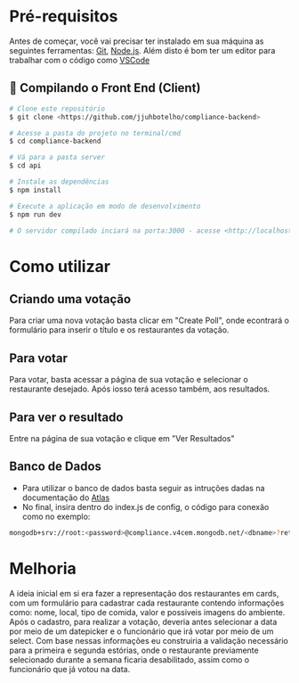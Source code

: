 # Pré-requisitos

Antes de começar, você vai precisar ter instalado em sua máquina as seguintes ferramentas:
[Git](https://git-scm.com), [Node.js](https://nodejs.org/en/). 
Além disto é bom ter um editor para trabalhar com o código como [VSCode](https://code.visualstudio.com/)

## 🎲 Compilando o Front End (Client)

```bash
# Clone este repositório
$ git clone <https://github.com/jjuhbotelho/compliance-backend>

# Acesse a pasta do projeto no terminal/cmd
$ cd compliance-backend

# Vá para a pasta server
$ cd api

# Instale as dependências
$ npm install

# Execute a aplicação em modo de desenvolvimento
$ npm run dev

# O servidor compilado inciará na porta:3000 - acesse <http://localhost:3000>
```

# Como utilizar

## Criando uma votação

Para criar uma nova votação basta clicar em "Create Poll", onde econtrará o formulário para inserir o título e os restaurantes da votação.

## Para votar

Para votar, basta acessar a página de sua votação e selecionar o restaurante desejado. Após iosso terá acesso também, aos resultados.

## Para ver o resultado

Entre na página de sua votação e clique em "Ver Resultados"

## Banco de Dados

- Para utilizar o banco de dados basta seguir as intruções dadas na documentação do [Atlas](https://docs.atlas.mongodb.com/getting-started)
- No final, insira dentro do index.js de config, o código para conexão como no exemplo:

```bash
mongodb+srv://root:<password>@compliance.v4cem.mongodb.net/<dbname>?retryWrites=true&w=majority
```

# Melhoria

A ideia inicial em si era fazer a representação dos restaurantes em cards, com um formulário para cadastrar cada restaurante contendo informações como: nome, local, tipo de comida, valor e possiveis imagens do ambiente. Após o cadastro, para realizar a votação, deveria antes selecionar a data por meio de um datepicker e o funcionário que irá votar por meio de um select. Com base nessas informações eu construiria a validação necessário para a primeira e segunda estórias, onde o restaurante previamente selecionado durante a semana ficaria desabilitado, assim como o funcionário que já votou na data.